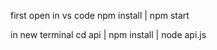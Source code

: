 first open in vs code
npm install |
npm start

in new terminal 
cd api |
npm install |
node api.js 
